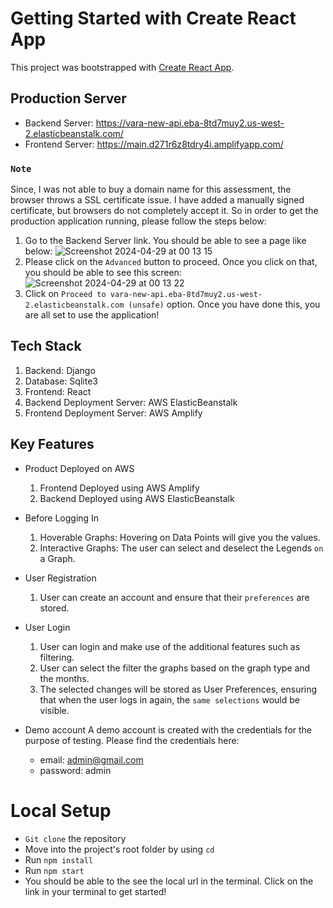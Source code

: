 # Getting Started with Create React App

This project was bootstrapped with [Create React App](https://github.com/facebook/create-react-app).

## Production Server
- Backend Server: https://vara-new-api.eba-8td7muy2.us-west-2.elasticbeanstalk.com/
- Frontend Server: https://main.d271r6z8tdry4i.amplifyapp.com/

### `Note` 
  Since, I was not able to buy a domain name for this assessment, the browser throws a SSL certificate issue. I have added a manually signed certificate, but browsers do not completely accept it. So in order to get the production application running, please follow the steps below:
  1) Go to the Backend Server link. You should be able to see a page like below: ![Screenshot 2024-04-29 at 00 13 15](https://github.com/shreyas2499/vara-ui/assets/59840906/8f678190-91e5-4ce4-89b2-2accd2340770)
  2) Please click on the `Advanced` button to proceed. Once you click on that, you should be able to see this screen: ![Screenshot 2024-04-29 at 00 13 22](https://github.com/shreyas2499/vara-ui/assets/59840906/6e97700a-2e61-485c-a12b-b0f7ef49fc95)
  3) Click on `Proceed to vara-new-api.eba-8td7muy2.us-west-2.elasticbeanstalk.com (unsafe)` option. Once you have done this, you are all set to use the application!

## Tech Stack
1) Backend: Django
2) Database: Sqlite3
3) Frontend: React
4) Backend Deployment Server: AWS ElasticBeanstalk
5) Frontend Deployment Server: AWS Amplify

## Key Features
- Product Deployed on AWS
  1) Frontend Deployed using AWS Amplify
  2) Backend Deployed using AWS ElasticBeanstalk
     
- Before Logging In
  1) Hoverable Graphs: Hovering on Data Points will give you the values.
  2) Interactive Graphs: The user can select and deselect the Legends `on` a Graph.
 
- User Registration
  1) User can create an account and ensure that their `preferences` are stored.

- User Login
  1) User can login and make use of the additional features such as filtering.
  2) User can select the filter the graphs based on the graph type and the months.
  3) The selected changes will be stored as User Preferences, ensuring that when the user logs in again, the `same selections` would be visible.

- Demo account
  A demo account is created with the credentials for the purpose of testing. Please find the credentials here:
  - email: admin@gmail.com
  - password: admin

# Local Setup
- `Git clone` the repository
- Move into the project's root folder by using `cd`
- Run `npm install`
- Run `npm start`
- You should be able to the see the local url in the terminal. Click on the link in your terminal to get started!
   
